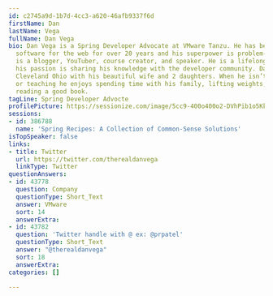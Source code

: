 ```yaml
---
id: c2745a9d-1b7d-4cc3-a620-46afb9337f6d
firstName: Dan
lastName: Vega
fullName: Dan Vega
bio: Dan Vega is a Spring Developer Advocate at VMware Tanzu. He has been developing
  software for the web for over 20 years and his superpower is problem-solving. Dan
  is a blogger, YouTuber, course creator, and speaker. He is a lifelong learner and
  his passion is sharing his knowledge with the developer community. Dan lives near
  Cleveland Ohio with his beautiful wife and 2 daughters. When he isn’t writing code
  or teaching he enjoys spending time with his family, lifting weights, running, or
  reading a good book.
tagLine: Spring Developer Advocte
profilePicture: https://sessionize.com/image/5cc9-400o400o2-DVhPib1o5KkfPgeeJFMD1p.jpg
sessions:
- id: 386788
  name: 'Spring Recipes: A Collection of Common-Sense Solutions'
isTopSpeaker: false
links:
- title: Twitter
  url: https://twitter.com/therealdanvega
  linkType: Twitter
questionAnswers:
- id: 43778
  question: Company
  questionType: Short_Text
  answer: VMware
  sort: 14
  answerExtra: 
- id: 43782
  question: 'Twitter handle with @ ex: @prpatel'
  questionType: Short_Text
  answer: "@therealdanvega"
  sort: 18
  answerExtra: 
categories: []

---
```

